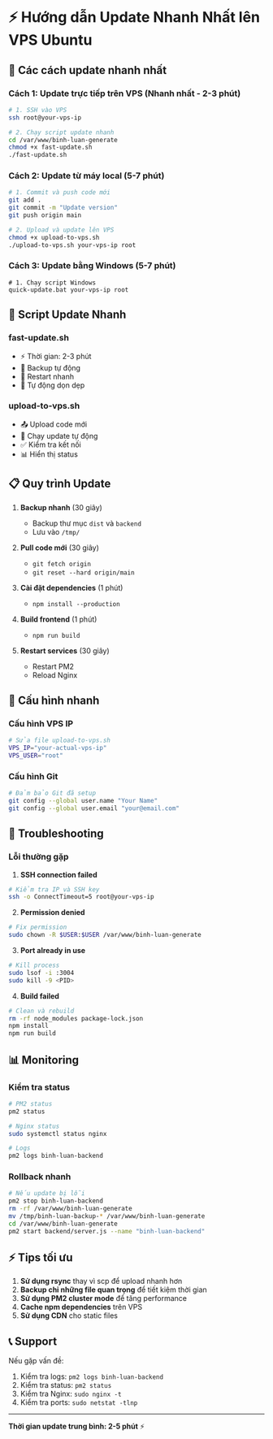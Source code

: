 # ⚡ Hướng dẫn Update Nhanh Nhất lên VPS Ubuntu

## 🎯 Các cách update nhanh nhất

### Cách 1: Update trực tiếp trên VPS (Nhanh nhất - 2-3 phút)

```bash
# 1. SSH vào VPS
ssh root@your-vps-ip

# 2. Chạy script update nhanh
cd /var/www/binh-luan-generate
chmod +x fast-update.sh
./fast-update.sh
```

### Cách 2: Update từ máy local (5-7 phút)

```bash
# 1. Commit và push code mới
git add .
git commit -m "Update version"
git push origin main

# 2. Upload và update lên VPS
chmod +x upload-to-vps.sh
./upload-to-vps.sh your-vps-ip root
```

### Cách 3: Update bằng Windows (5-7 phút)

```batch
# 1. Chạy script Windows
quick-update.bat your-vps-ip root
```

## 🚀 Script Update Nhanh

### fast-update.sh
- ⚡ Thời gian: 2-3 phút
- 💾 Backup tự động
- 🔄 Restart nhanh
- 🧹 Tự động dọn dẹp

### upload-to-vps.sh
- 📤 Upload code mới
- 🔄 Chạy update tự động
- ✅ Kiểm tra kết nối
- 📊 Hiển thị status

## 📋 Quy trình Update

1. **Backup nhanh** (30 giây)
   - Backup thư mục `dist` và `backend`
   - Lưu vào `/tmp/`

2. **Pull code mới** (30 giây)
   - `git fetch origin`
   - `git reset --hard origin/main`

3. **Cài đặt dependencies** (1 phút)
   - `npm install --production`

4. **Build frontend** (1 phút)
   - `npm run build`

5. **Restart services** (30 giây)
   - Restart PM2
   - Reload Nginx

## 🔧 Cấu hình nhanh

### Cấu hình VPS IP
```bash
# Sửa file upload-to-vps.sh
VPS_IP="your-actual-vps-ip"
VPS_USER="root"
```

### Cấu hình Git
```bash
# Đảm bảo Git đã setup
git config --global user.name "Your Name"
git config --global user.email "your@email.com"
```

## 🚨 Troubleshooting

### Lỗi thường gặp

1. **SSH connection failed**
```bash
# Kiểm tra IP và SSH key
ssh -o ConnectTimeout=5 root@your-vps-ip
```

2. **Permission denied**
```bash
# Fix permission
sudo chown -R $USER:$USER /var/www/binh-luan-generate
```

3. **Port already in use**
```bash
# Kill process
sudo lsof -i :3004
sudo kill -9 <PID>
```

4. **Build failed**
```bash
# Clean và rebuild
rm -rf node_modules package-lock.json
npm install
npm run build
```

## 📊 Monitoring

### Kiểm tra status
```bash
# PM2 status
pm2 status

# Nginx status
sudo systemctl status nginx

# Logs
pm2 logs binh-luan-backend
```

### Rollback nhanh
```bash
# Nếu update bị lỗi
pm2 stop binh-luan-backend
rm -rf /var/www/binh-luan-generate
mv /tmp/binh-luan-backup-* /var/www/binh-luan-generate
cd /var/www/binh-luan-generate
pm2 start backend/server.js --name "binh-luan-backend"
```

## ⚡ Tips tối ưu

1. **Sử dụng rsync** thay vì scp để upload nhanh hơn
2. **Backup chỉ những file quan trọng** để tiết kiệm thời gian
3. **Sử dụng PM2 cluster mode** để tăng performance
4. **Cache npm dependencies** trên VPS
5. **Sử dụng CDN** cho static files

## 📞 Support

Nếu gặp vấn đề:
1. Kiểm tra logs: `pm2 logs binh-luan-backend`
2. Kiểm tra status: `pm2 status`
3. Kiểm tra Nginx: `sudo nginx -t`
4. Kiểm tra ports: `sudo netstat -tlnp`

---

**Thời gian update trung bình: 2-5 phút** ⚡

